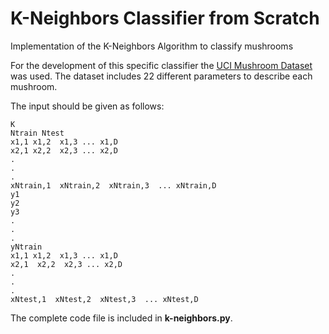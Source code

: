 # K-Neighbors Classifier from Scratch
Implementation of the K-Neighbors Algorithm to classify mushrooms

For the development of this specific classifier the [UCI Mushroom Dataset](https://archive.ics.uci.edu/ml/datasets/Mushroom) was used. The dataset includes 22 different parameters to describe each mushroom.

The input should be given as follows:
```
K
Ntrain Ntest
x1,1 x1,2  x1,3 ... x1,D 
x2,1 x2,2  x2,3 ... x2,D  
.
.
.
xNtrain,1  xNtrain,2  xNtrain,3  ... xNtrain,D 
y1
y2
y3
.
.
.
yNtrain
x1,1 x1,2  x1,3 ... x1,D 
x2,1  x2,2  x2,3 ... x2,D  
.
.
.
xNtest,1  xNtest,2  xNtest,3  ... xNtest,D
```

The complete code file is included in **k-neighbors.py**.
